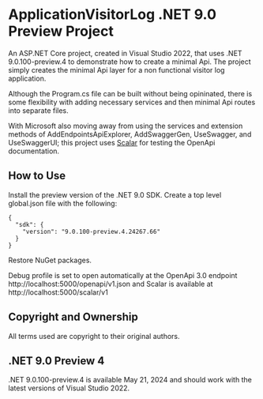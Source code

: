 # ApplicationVisitorLog .NET 9.0 Preview Project

An ASP.NET Core project, created in Visual Studio 2022, that uses .NET 9.0.100-preview.4 to demonstrate how to create a minimal Api. The project simply creates the minimal Api layer for a non functional visitor log application.

Although the Program.cs file can be built without being opininated, there is some flexibility with adding necessary services and then minimal Api routes into separate files. 

With Microsoft also moving away from using the services and extension methods of AddEndpointsApiExplorer, AddSwaggerGen, UseSwagger, and UseSwaggerUI; this project uses [Scalar](https://github.com/scalar/scalar) for testing the OpenApi documentation.

## How to Use

Install the preview version of the .NET 9.0 SDK. Create a top level global.json file with the following:

```
{
  "sdk": {
    "version": "9.0.100-preview.4.24267.66"
  }
}
```

Restore NuGet packages.

Debug profile is set to open automatically at the OpenApi 3.0 endpoint http://localhost:5000/openapi/v1.json and Scalar is available at http://localhost:5000/scalar/v1

## Copyright and Ownership

All terms used are copyright to their original authors.

## .NET 9.0 Preview 4

.NET 9.0.100-preview.4 is available May 21, 2024 and should work with the latest versions of Visual Studio 2022. 